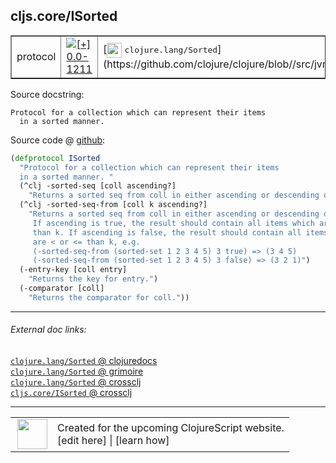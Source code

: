 ## cljs.core/ISorted



 <table border="1">
<tr>
<td>protocol</td>
<td><a href="https://github.com/cljsinfo/cljs-api-docs/tree/0.0-1211"><img valign="middle" alt="[+] 0.0-1211" title="Added in 0.0-1211" src="https://img.shields.io/badge/+-0.0--1211-lightgrey.svg"></a> </td>
<td>
[<img height="24px" valign="middle" src="http://i.imgur.com/1GjPKvB.png"> <samp>clojure.lang/Sorted</samp>](https://github.com/clojure/clojure/blob//src/jvm/clojure/lang/Sorted.java)
</td>
</tr>
</table>







Source docstring:

```
Protocol for a collection which can represent their items
  in a sorted manner. 
```


Source code @ [github](https://github.com/clojure/clojurescript/blob/r1.7.28/src/main/cljs/cljs/core.cljs#L595-L610):

```clj
(defprotocol ISorted
  "Protocol for a collection which can represent their items
  in a sorted manner. "
  (^clj -sorted-seq [coll ascending?]
    "Returns a sorted seq from coll in either ascending or descending order.")
  (^clj -sorted-seq-from [coll k ascending?]
    "Returns a sorted seq from coll in either ascending or descending order.
     If ascending is true, the result should contain all items which are > or >=
     than k. If ascending is false, the result should contain all items which
     are < or <= than k, e.g.
     (-sorted-seq-from (sorted-set 1 2 3 4 5) 3 true) => (3 4 5)
     (-sorted-seq-from (sorted-set 1 2 3 4 5) 3 false) => (3 2 1)")
  (-entry-key [coll entry]
    "Returns the key for entry.")
  (-comparator [coll]
    "Returns the comparator for coll."))
```

<!--
Repo - tag - source tree - lines:

 <pre>
clojurescript @ r1.7.28
└── src
    └── main
        └── cljs
            └── cljs
                └── <ins>[core.cljs:595-610](https://github.com/clojure/clojurescript/blob/r1.7.28/src/main/cljs/cljs/core.cljs#L595-L610)</ins>
</pre>

-->

---



###### External doc links:

[`clojure.lang/Sorted` @ clojuredocs](http://clojuredocs.org/clojure.lang/Sorted)<br>
[`clojure.lang/Sorted` @ grimoire](http://conj.io/store/v1/org.clojure/clojure/1.7.0-beta3/clj/clojure.lang/Sorted/)<br>
[`clojure.lang/Sorted` @ crossclj](http://crossclj.info/fun/clojure.lang/Sorted.html)<br>
[`cljs.core/ISorted` @ crossclj](http://crossclj.info/fun/cljs.core.cljs/ISorted.html)<br>

---

 <table>
<tr><td>
<img valign="middle" align="right" width="48px" src="http://i.imgur.com/Hi20huC.png">
</td><td>
Created for the upcoming ClojureScript website.<br>
[edit here] | [learn how]
</td></tr></table>

[edit here]:https://github.com/cljsinfo/cljs-api-docs/blob/master/cljsdoc/cljs.core/ISorted.cljsdoc
[learn how]:https://github.com/cljsinfo/cljs-api-docs/wiki/cljsdoc-files

<!--

This information was too distracting to show to readers, but I'll leave it
commented here since it is helpful to:

- pretty-print the data used to generate this document
- and show how to retrieve that data



The API data for this symbol:

```clj
{:ns "cljs.core",
 :name "ISorted",
 :history [["+" "0.0-1211"]],
 :type "protocol",
 :full-name-encode "cljs.core/ISorted",
 :source {:code "(defprotocol ISorted\n  \"Protocol for a collection which can represent their items\n  in a sorted manner. \"\n  (^clj -sorted-seq [coll ascending?]\n    \"Returns a sorted seq from coll in either ascending or descending order.\")\n  (^clj -sorted-seq-from [coll k ascending?]\n    \"Returns a sorted seq from coll in either ascending or descending order.\n     If ascending is true, the result should contain all items which are > or >=\n     than k. If ascending is false, the result should contain all items which\n     are < or <= than k, e.g.\n     (-sorted-seq-from (sorted-set 1 2 3 4 5) 3 true) => (3 4 5)\n     (-sorted-seq-from (sorted-set 1 2 3 4 5) 3 false) => (3 2 1)\")\n  (-entry-key [coll entry]\n    \"Returns the key for entry.\")\n  (-comparator [coll]\n    \"Returns the comparator for coll.\"))",
          :title "Source code",
          :repo "clojurescript",
          :tag "r1.7.28",
          :filename "src/main/cljs/cljs/core.cljs",
          :lines [595 610]},
 :methods [{:name "-sorted-seq",
            :signature ["[coll ascending?]"],
            :docstring "Returns a sorted seq from coll in either ascending or descending order."}
           {:name "-sorted-seq-from",
            :signature ["[coll k ascending?]"],
            :docstring "Returns a sorted seq from coll in either ascending or descending order.\n     If ascending is true, the result should contain all items which are > or >=\n     than k. If ascending is false, the result should contain all items which\n     are < or <= than k, e.g.\n     (-sorted-seq-from (sorted-set 1 2 3 4 5) 3 true) => (3 4 5)\n     (-sorted-seq-from (sorted-set 1 2 3 4 5) 3 false) => (3 2 1)"}
           {:name "-entry-key",
            :signature ["[coll entry]"],
            :docstring "Returns the key for entry."}
           {:name "-comparator",
            :signature ["[coll]"],
            :docstring "Returns the comparator for coll."}],
 :full-name "cljs.core/ISorted",
 :clj-symbol "clojure.lang/Sorted",
 :docstring "Protocol for a collection which can represent their items\n  in a sorted manner. "}

```

Retrieve the API data for this symbol:

```clj
;; from Clojure REPL
(require '[clojure.edn :as edn])
(-> (slurp "https://raw.githubusercontent.com/cljsinfo/cljs-api-docs/catalog/cljs-api.edn")
    (edn/read-string)
    (get-in [:symbols "cljs.core/ISorted"]))
```

-->
